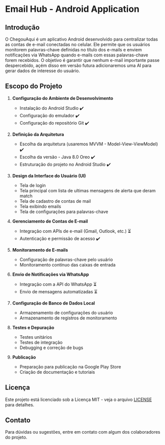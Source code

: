 # Email Hub - Android Application

## Introdução
O ChegouAqui é um aplicativo Android desenvolvido para centralizar todas as contas de e-mail conectadas no celular. Ele permite que os usuários monitorem palavras-chave definidas no título
dos e-mails e enviem notificações via WhatsApp quando e-mails com essas palavras-chave forem recebidos. O objetivo é garantir que nenhum e-mail importante passe despercebido, açém disso 
em versão futura adicionaremos uma AI para gerar dados de interesse do usuário.

## Escopo do Projeto

1. **Configuração do Ambiente de Desenvolvimento**
    - Instalação do Android Studio ✔️
    - Configuração do emulador ✔️
    - Configuração do repositório Git ✔️

2. **Definição da Arquitetura**
    - Escolha da arquitetura (usaremos MVVM - Model-View-ViewModel) ✔️
    - Escolha da versão - Java 8.0 Oreo ✔️
    - Estruturação do projeto no Android Studio ✔️

3. **Design da Interface do Usuário (UI)**
    - Tela de login 
    - Tela principal com lista de ultimas mensagens de alerta que deram match
    - Tela de cadastro de contas de mail
    - Tela exibindo emails
    - Tela de configurações para palavras-chave

4. **Gerenciamento de Contas de E-mail**
    - Integração com APIs de e-mail (Gmail, Outlook, etc.) ⏳
    - Autenticação e permissão de acesso ✔️

5. **Monitoramento de E-mails**
    - Configuração de palavras-chave pelo usuário
    - Monitoramento contínuo das caixas de entrada

6. **Envio de Notificações via WhatsApp**
    - Integração com a API do WhatsApp ⏳
    - Envio de mensagens automatizadas ⏳

7. **Configuração de Banco de Dados Local**
    - Armazenamento de configurações do usuário
    - Armazenamento de registros de monitoramento

8. **Testes e Depuração**
    - Testes unitários
    - Testes de integração
    - Debugging e correção de bugs

9. **Publicação**
    - Preparação para publicação na Google Play Store
    - Criação de documentação e tutoriais

## Licença

Este projeto está licenciado sob a Licença MIT - veja o arquivo [LICENSE](LICENSE) para detalhes.

## Contato

Para dúvidas ou sugestões, entre em contato com algum dos colaboradores do projeto.


